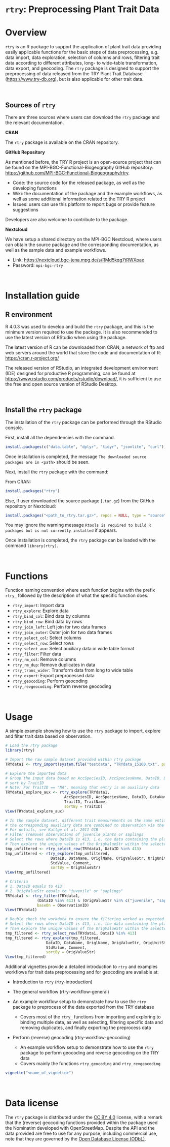 # `rtry`: Preprocessing Plant Trait Data

# Overview

`rtry` is an R package to support the application of plant trait data providing easily applicable functions for the basic steps of data preprocessing, e.g. data import, data exploration, selection of columns and rows, filtering trait data according to different attributes, long- to wide-table transformation, data export, and geocoding. The `rtry` package is designed to support the preprocessing of data released from the TRY Plant Trait Database (https://www.try-db.org), but is also applicable for other trait data.

<br>

## Sources of `rtry`

There are three sources where users can download the `rtry` package and the relevant documentation.

**CRAN**

The `rtry` package is available on the CRAN repository.

**GitHub Repository**

As mentioned before, the TRY R project is an open-source project that can be found on the MPI-BGC-Functional-Biogeography GitHub repository: https://github.com/MPI-BGC-Functional-Biogeography/rtry.

- Code: the source code for the released package, as well as the developing functions
- Wiki: the documentation of the package and the example workflows, as well as some additional information related to the TRY R project
- Issues: users can use this platform to report bugs or provide feature suggestions

Developers are also welcome to contribute to the package.

**Nextcloud**

We have setup a shared directory on the MPI-BGC Nextcloud, where users can obtain the source package and the corresponding documentation, as well as the sample data and example workflows.

- Link: https://nextcloud.bgc-jena.mpg.de/s/RMd5kqg7tRWXpae
- Password: `mpi-bgc-rtry`

<br>

# Installation guide

## R environment

R 4.0.3 was used to develop and build the `rtry` package, and this is the minimum version required to use the package. It is also recommended to use the latest version of RStudio when using the package.

The latest version of R can be downloaded from CRAN, a network of ftp and web servers around the world that store the code and documentation of R: https://cran.r-project.org/

The released version of RStudio, an integrated development environment (IDE) designed for productive R programming, can be found at https://www.rstudio.com/products/rstudio/download/, it is sufficient to use the free and open source version of RStudio Desktop.

<br>

## Install the `rtry` package

The installation of the `rtry` package can be performed through the RStudio console.

First, install all the dependencies with the command.

```R
install.packages(c("data.table", "dplyr", "tidyr", "jsonlite", "curl"))
```

Once installation is completed, the message `The downloaded source packages are in <path>` should be seen.

Next, install the `rtry` package with the command:

From CRAN:

```R
install.packages("rtry")
```

Else, if user downloaded the source package (`.tar.gz`) from the GitHub repository or Nextcloud:

```R
install.packages("<path_to_rtry.tar.gz>", repos = NULL, type = "source")
```

You may ignore the warning message `Rtools is required to build R packages but is not currently installed` if appears.

Once installation is completed, the `rtry` package can be loaded with the command `library(rtry)`.

<br>

# Functions

Function naming convention where each function begins with the prefix ```rtry_``` followed by the description of what the specific function does.

- `rtry_import`: Import data
- `rtry_explore`: Explore data
- `rtry_bind_col`: Bind data by columns
- `rtry_bind_row`: Bind data by rows
- `rtry_join_left`: Left join for two data frames
- `rtry_join_outer`: Outer join for two data frames
- `rtry_select_col`: Select columns
- `rtry_select_row`: Select rows
- `rtry_select_aux`: Select auxiliary data in wide table format
- `rtry_filter`: Filter data
- `rtry_rm_col`: Remove columns
- `rtry_rm_dup`: Remove duplicates in data
- `rtry_trans_wider`: Transform data from long to wide table
- `rtry_export`: Export preprocessed data
- `rtry_geocoding`: Perform geocoding
- `rtry_revgeocoding`: Perform reverse geocoding

<br>

# Usage

A simple example showing how to use the `rtry` package to import, explore and filter trait data based on observation.

```R
# Load the rtry package
library(rtry)

# Import the raw sample dataset provided within rtry package
TRYdata1 <- rtry_import(system.file("testdata", "TRYdata_15160.txt", package = "rtry"))

# Explore the imported data
# Group the input data based on AccSpeciesID, AccSpeciesName, DataID, DataName, TraitID and TraitName, and
# sort by TraitID
# Note: For TraitID == "NA", meaning that entry is an auxiliary data
TRYdata1_explore_aux <- rtry_explore(TRYdata1,
                          AccSpeciesID, AccSpeciesName, DataID, DataName,
                          TraitID, TraitName,
                          sortBy = TraitID)
View(TRYdata1_explore_aux)

# In the sample dataset, different trait measurements on the same entity (plant) and
# the corresponding auxiliary data are combined to observation via the ObservationID
# For details, see Kattge et al. 2011 GCB
# Filter (remove) observations of juvenile plants or saplings
# Select the rows where DataID is 413, i.e. the data containing the plant development status
# Then explore the unique values of the OrigValueStr within the selected data
tmp_unfiltered <- rtry_select_row(TRYdata1, DataID %in% 413)
tmp_unfiltered <- rtry_explore(tmp_unfiltered,
                    DataID, DataName, OriglName, OrigValueStr, OrigUnitStr,
                    StdValue, Comment,
                    sortBy = OrigValueStr)
View(tmp_unfiltered)

# Criteria
# 1. DataID equals to 413
# 2. OrigValueStr equals to "juvenile" or "saplings"
TRYdata1 <- rtry_filter(TRYdata1,
              (DataID %in% 413) & (OrigValueStr %in% c("juvenile", "saplings")),
              baseOn = ObservationID)
View(TRYdata1)

# Double check the workdata to ensure the filtering worked as expected
# Select the rows where DataID is 413, i.e. the data containing the plant development status
# Then explore the unique values of the OrigValueStr within the selected data
tmp_filtered <- rtry_select_row(TRYdata1, DataID %in% 413)
tmp_filtered <- rtry_explore(tmp_filtered,
                  DataID, DataName, OriglName, OrigValueStr, OrigUnitStr,
                  StdValue, Comment,
                  sortBy = OrigValueStr)
View(tmp_filtered)
```

Additional vignettes provide a detailed introduction to `rtry` and examples workflows for trait data preprocessing and for geocoding are available at:

- Introduction to `rtry` (rtry-introduction)

-   The general workflow (rtry-workflow-general)
-   An example workflow setup to demonstrate how to use the `rtry` package to preprocess of the data exported from the TRY database
    -   Covers most of the `rtry_` functions from importing and exploring to binding multiple data, as well as selecting, filtering specific data and removing duplicates, and finally exporting the preprocess data

-   Perform (reverse) geocoding (rtry-workflow-geocoding)

    -   An example workflow setup to demonstrate how to use the `rtry` package to perform geocoding and reverse geocoding on the TRY data
    -   Covers mainly the functions `rtry_geocoding` and `rtry_revgeocoding`

```R
vignette("<name_of_vignette>")
```

<br>

# Data license

The `rtry` package is distributed under the [CC BY 4.0](https://github.com/MPI-BGC-Functional-Biogeography/rtry/blob/main/LICENSE.md) license, with a remark that the (reverse) geocoding functions provided within the package used the Nominatim developed with OpenStreetMap. Despite the API and the data provided are free to use for any purpose, including commercial use, note that they are governed by the [Open Database License (ODbL)](https://wiki.osmfoundation.org/wiki/Licence).

<br>

